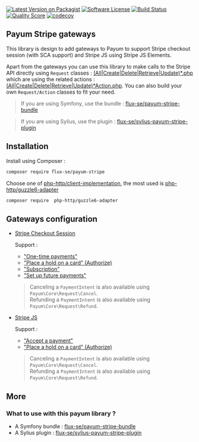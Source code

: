 [![Latest Version on Packagist][ico-version]][link-packagist]
[![Software License][ico-license]](LICENSE)
[![Build Status][ico-github-actions]][link-github-actions]
[![Quality Score][ico-code-quality]][link-code-quality]
[![codecov][ico-codecov]][link-codecov]

## Payum Stripe gateways

This library is design to add gateways to Payum to support Stripe checkout session (with SCA support)
and Stripe JS using Stripe JS Elements.

Apart from the gateways you can use this library to make calls to the Stripe API directly
using `Request` classes : [(All|Create|Delete|Retrieve|Update)*.php](./src/Request/Api/Resource)
which are using the related actions : [(All|Create|Delete|Retrieve|Update)*Action.php](./src/Action/Api/Resource).
You can also build your own `Request/Action` classes to fit your need.

> If you are using Symfony, use the bundle : [flux-se/payum-stripe-bundle](https://github.com/FLUX-SE/PayumStripeBundle)

> If you are using Sylius, use the plugin : [flux-se/sylius-payum-stripe-plugin](https://github.com/FLUX-SE/SyliusPayumStripePlugin)

## Installation

Install using Composer :

```bash
composer require flux-se/payum-stripe
```

Choose one of [php-http/client-implementation](https://packagist.org/providers/php-http/client-implementation),
the most used is [php-http/guzzle6-adapter](https://packagist.org/packages/php-http/guzzle6-adapter)

```bash
composer require  php-http/guzzle6-adapter
```

## Gateways configuration

 - [Stripe Checkout Session](docs/stripe-checkout-session/README.md)

   Support :
   - ["One-time payments"](https://stripe.com/docs/payments/accept-a-payment)
   - ["Place a hold on a card" (Authorize)](https://stripe.com/docs/payments/capture-later)
   - ["Subscription"](https://stripe.com/docs/payments/checkout/subscriptions/starting)
   - ["Set up future payments"](https://stripe.com/docs/payments/save-and-reuse#checkout)

   > Canceling a `PaymentIntent` is also available using `Payum\Core\Request\Cancel`.    
   > Refunding a `PaymentIntent` is also available using `Payum\Core\Request\Refund`.    

 - [Stripe JS](docs/stripe-js/README.md)

   Support :
   - ["Accept a payment"](https://stripe.com/docs/payments/accept-a-payment?integration=elements)
   - ["Place a hold on a card" (Authorize)](https://stripe.com/docs/payments/capture-later)

   > Canceling a `PaymentIntent` is also available using `Payum\Core\Request\Cancel`.    
   > Refunding a `PaymentIntent` is also available using `Payum\Core\Request\Refund`.

## More

### What to use with this payum library ?

 - A Symfony bundle : [flux-se/payum-stripe-bundle](https://github.com/FLUX-SE/PayumStripeBundle)
 - A Sylius plugin : [flux-se/sylius-payum-stripe-plugin](https://github.com/FLUX-SE/SyliusPayumStripePlugin)

[ico-version]: https://img.shields.io/packagist/v/FLUX-SE/payum-stripe.svg?style=flat-square
[ico-license]: https://img.shields.io/badge/license-MIT-brightgreen.svg?style=flat-square
[ico-github-actions]: https://github.com/FLUX-SE/PayumStripe/workflows/Build/badge.svg
[ico-code-quality]: https://img.shields.io/scrutinizer/g/FLUX-SE/PayumStripe.svg?style=flat-square
[ico-codecov]: https://codecov.io/gh/FLUX-SE/PayumStripe/branch/master/graph/badge.svg

[link-packagist]: https://packagist.org/packages/flux-se/payum-stripe
[link-github-actions]: https://github.com/FLUX-SE/PayumStripe/actions?query=workflow%3A"Build"
[link-scrutinizer]: https://scrutinizer-ci.com/g/FLUX-SE/PayumStripe/code-structure
[link-code-quality]: https://scrutinizer-ci.com/g/FLUX-SE/PayumStripe
[link-codecov]: https://codecov.io/gh/FLUX-SE/PayumStripe
